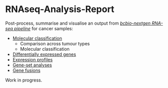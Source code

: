 # RNAseq-Analysis-Report

Post-process, summarise and visualise an output from *[bcbio-nextgen RNA-seq pipeline](https://bcbio-nextgen.readthedocs.io/en/latest/contents/pipelines.html#rna-seq)* for cancer samples:

- [Molecular classification](./molecular_classification)
	- Comparison across tumour types
	- Molecular classification
- [Differentially expressed genes](./differential_expression)
- [Expression profiles](./expression_profiles)
- [Gene-set analyses](./pathways_gene_networks)
- [Gene fusions](./fusions)


Work in progress.
